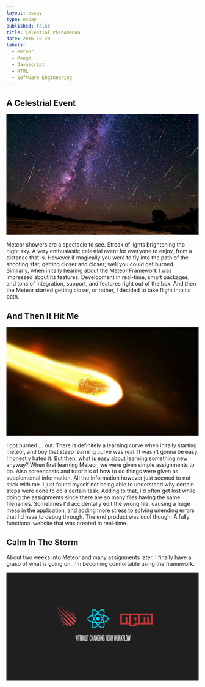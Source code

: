 ```yaml
---
layout: essay
type: essay
published: false
title: Celestial Phenomenon
date: 2016-10-20
labels:
  - Meteor
  - Mongo
  - Javascript
  - HTML
  - Software Engineering
---
```


## A Celestrial Event

<img class="ui medium right floated image" src="../images/meteorshower.jpg">

Meteor showers are a spectacle to see. Streak of lights brightening the night sky. A very enthusiastic celestial event for everyone to enjoy, from a distance that is. However if magically you were to fly into the path of the shooting star, getting closer and closer; well you could get burned. Similarly, when initally hearing about the <a href="https://www.meteor.com/">Meteor Framework</a> I was impressed about its features. Development in real-time, smart packages, and tons of integration, support, and features right out of the box. And then the Meteor started getting closer, or rather, I decided to take flight into its path. 

## And Then It Hit Me

<img class="ui medium right floated image" src="../images/meteorfire.jpg">

I got burned ... out. There is definitely a learning curve when initally starting meteor, and boy that steep learning curve was real. It wasn't gonna be easy. I honestly hated it. But then, what is easy about learning something new anyway? When first learning Meteor, we were given simple assignments to do. Also screencasts and tutorials of how to do things were given as supplemental information. All the information however just seemed to not stick with me. I just found myself not being able to understand why certain steps were done to do a certain task. Adding to that, I'd often get lost while doing the assignments since there are so many files having the same filenames. Sometimes I'd accidentally edit the wrong file, causing a huge mess in the application, and adding more stress to solving unending errors that I'd have to debug through. The end product was cool though. A fully functional website that was created in real-time.

## Calm In The Storm

About two weeks into Meteor and many assignments later, I finally have a grasp of what is going on. I'm becoming comfortable using the framework.

<img class="ui medium floated image" src="../images/meteorisgood.png">

